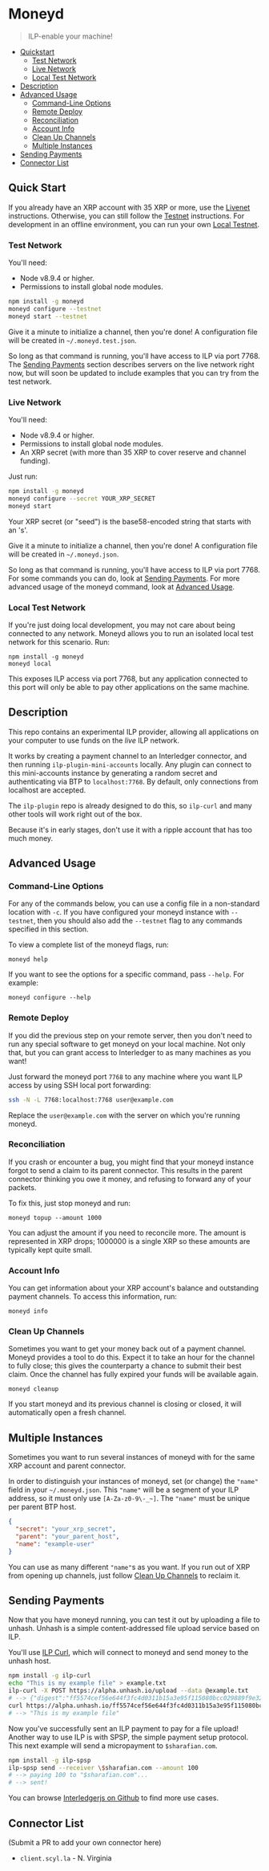 # Moneyd
> ILP-enable your machine!

- [Quickstart](#quick-start)
  - [Test Network](#test-network)
  - [Live Network](#live-network)
  - [Local Test Network](#local-test-network)
- [Description](#description)
- [Advanced Usage](#usage)
  - [Command-Line Options](#command-line-options)
  - [Remote Deploy](#remote-deploy)
  - [Reconciliation](#settlement)
  - [Account Info](#account-info)
  - [Clean Up Channels](#clean-up-channels)
  - [Multiple Instances](#multiple-instances)
- [Sending Payments](#sending-payments)
- [Connector List](#connector-list)

## Quick Start

If you already have an XRP account with 35 XRP or more, use the [Livenet](#live-network) instructions.
Otherwise, you can still follow the [Testnet](#test-network) instructions. For development in an offline
environment, you can run your own [Local Testnet](#local-test-network). 

### Test Network

You'll need:

- Node v8.9.4 or higher.
- Permissions to install global node modules.

```sh
npm install -g moneyd
moneyd configure --testnet
moneyd start --testnet
```

Give it a minute to initialize a channel, then you're done! A configuration
file will be created in `~/.moneyd.test.json`.

So long as that command is running, you'll have access to ILP via port 7768.
The [Sending Payments](#sending-payments) section describes servers on the live
network right now, but will soon be updated to include examples that you can
try from the test network.

### Live Network

You'll need:

- Node v8.9.4 or higher.
- Permissions to install global node modules.
- An XRP secret (with more than 35 XRP to cover reserve and channel funding).

Just run:

```sh
npm install -g moneyd
moneyd configure --secret YOUR_XRP_SECRET
moneyd start
```

Your XRP secret (or "seed") is the base58-encoded string that starts with an 's'.

Give it a minute to initialize a channel, then you're done! A configuration
file will be created in `~/.moneyd.json`.


So long as that command is running, you'll have access to ILP via port 7768.
For some commands you can do, look at [Sending Payments](#sending-payments).
For more advanced usage of the moneyd command, look at [Advanced Usage](#advanced-usage).

### Local Test Network

If you're just doing local development, you may not care about being connected
to any network.  Moneyd allows you to run an isolated local test network for
this scenario. Run:

```
npm install -g moneyd
moneyd local
```

This exposes ILP access via port 7768, but any application connected to this
port will only be able to pay other applications on the same machine.

## Description

This repo contains an experimental ILP provider, allowing all applications on
your computer to use funds on the _live_ ILP network.

It works by creating a payment channel to an Interledger connector, and then
running `ilp-plugin-mini-accounts` locally. Any plugin can connect to this
mini-accounts instance by generating a random secret and authenticating via BTP
to `localhost:7768`. By default, only connections from localhost are accepted.

The `ilp-plugin` repo is already designed to do this, so `ilp-curl` and many
other tools will work right out of the box.

Because it's in early stages, don't use it
with a ripple account that has too much money.

## Advanced Usage

### Command-Line Options

For any of the commands below, you can use a config file in a non-standard
location with `-c`. If you have configured your moneyd instance with
`--testnet`, then you should also add the `--testnet` flag to any commands
specified in this section.

To view a complete list of the moneyd flags, run:

```
moneyd help
```

If you want to see the options for a specific command, pass `--help`. For example:

```
moneyd configure --help
```

### Remote Deploy

If you did the previous step on your remote server, then you don't need to run any
special software to get moneyd on your local machine. Not only that, but you can
grant access to Interledger to as many machines as you want!

Just forward the moneyd port `7768` to any machine where you want ILP access by
using SSH local port forwarding:

```sh
ssh -N -L 7768:localhost:7768 user@example.com
```

Replace the `user@example.com` with the server on which you're running moneyd.

### Reconciliation

If you crash or encounter a bug, you might find that your moneyd instance forgot
to send a claim to its parent connector. This results in the parent connector thinking
you owe it money, and refusing to forward any of your packets.

To fix this, just stop moneyd and run:

```
moneyd topup --amount 1000
```

You can adjust the amount if you need to reconcile more. The amount is
represented in XRP drops; 1000000 is a single XRP so these amounts are
typically kept quite small.

### Account Info

You can get information about your XRP account's balance and outstanding
payment channels. To access this information, run:

```
moneyd info
```

### Clean Up Channels

Sometimes you want to get your money back out of a payment channel. Moneyd
provides a tool to do this. Expect it to take an hour for the channel to fully close;
this gives the counterparty a chance to submit their best claim. Once the channel has
fully expired your funds will be available again.

```
moneyd cleanup
```

If you start moneyd and its previous channel is closing or closed, it will
automatically open a fresh channel.

## Multiple Instances

Sometimes you want to run several instances of moneyd with for the same XRP
account and parent connector.

In order to distinguish your instances of moneyd, set (or change) the `"name"`
field in your `~/.moneyd.json`. This `"name"` will be a segment of your ILP
address, so it must only use `[A-Za-z0-9\-_~]`. The `"name"` must be unique per
parent BTP host.

```json
{
  "secret": "your_xrp_secret",
  "parent": "your_parent_host",
  "name": "example-user"
}
```

You can use as many different `"name"`s as you want. If you run out of XRP from
opening up channels, just follow [Clean Up Channels](#clean-up-channels) to
reclaim it.

## Sending Payments

Now that you have moneyd running, you can test it out by uploading a file to unhash.
Unhash is a simple content-addressed file upload service based on ILP.

You'll use [ILP Curl](https://github.com/interledgerjs/ilp-curl), which will connect
to moneyd and send money to the unhash host.

```sh
npm install -g ilp-curl
echo "This is my example file" > example.txt
ilp-curl -X POST https://alpha.unhash.io/upload --data @example.txt
# --> {"digest":"ff5574cef56e644f3fc4d0311b15a3e95f115080bcc029889f9e32121fd60407"}
curl https://alpha.unhash.io/ff5574cef56e644f3fc4d0311b15a3e95f115080bcc029889f9e32121fd60407
# --> "This is my example file"
```

Now you've successfully sent an ILP payment to pay for a file upload!  Another
way to use ILP is with SPSP, the simple payment setup protocol. This next
example will send a micropayment to `$sharafian.com`.

```sh
npm install -g ilp-spsp
ilp-spsp send --receiver \$sharafian.com --amount 100
# --> paying 100 to "$sharafian.com"...
# --> sent!
```

You can browse [Interledgerjs on Github](https://github.com/interledgerjs) to
find more use cases.

## Connector List

(Submit a PR to add your own connector here)

- `client.scyl.la` - N. Virginia

